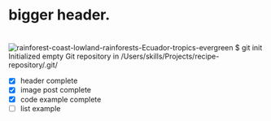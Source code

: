 # bigger header. <h1> 
![rainforest-coast-lowland-rainforests-Ecuador-tropics-evergreen](https://user-images.githubusercontent.com/103337276/189488187-d87ab1cb-5ee4-4a48-bac6-d291b697cafd.jpg)
$ git init
Initialized empty Git repository in /Users/skills/Projects/recipe-repository/.git/
  
- [x] header complete
- [x] image post complete
- [x] code example complete
- [ ] list example
